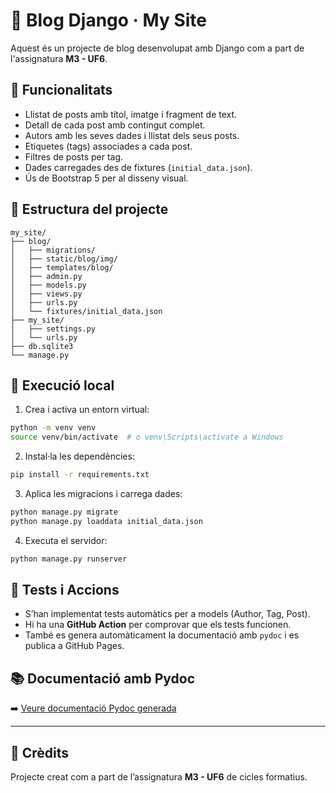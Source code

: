 
# 📝 Blog Django · My Site

Aquest és un projecte de blog desenvolupat amb Django com a part de l'assignatura **M3 - UF6**.

## 🧩 Funcionalitats

- Llistat de posts amb títol, imatge i fragment de text.
- Detall de cada post amb contingut complet.
- Autors amb les seves dades i llistat dels seus posts.
- Etiquetes (tags) associades a cada post.
- Filtres de posts per tag.
- Dades carregades des de fixtures (`initial_data.json`).
- Ús de Bootstrap 5 per al disseny visual.

## 📁 Estructura del projecte

```
my_site/
├── blog/
│   ├── migrations/
│   ├── static/blog/img/
│   ├── templates/blog/
│   ├── admin.py
│   ├── models.py
│   ├── views.py
│   ├── urls.py
│   └── fixtures/initial_data.json
├── my_site/
│   ├── settings.py
│   └── urls.py
├── db.sqlite3
└── manage.py
```

## 🚀 Execució local

1. Crea i activa un entorn virtual:

```bash
python -m venv venv
source venv/bin/activate  # o venv\Scripts\activate a Windows
```

2. Instal·la les dependències:

```bash
pip install -r requirements.txt
```

3. Aplica les migracions i carrega dades:

```bash
python manage.py migrate
python manage.py loaddata initial_data.json
```

4. Executa el servidor:

```bash
python manage.py runserver
```

## 🧪 Tests i Accions

- S’han implementat tests automàtics per a models (Author, Tag, Post).
- Hi ha una **GitHub Action** per comprovar que els tests funcionen.
- També es genera automàticament la documentació amb `pydoc` i es publica a GitHub Pages.

## 📚 Documentació amb Pydoc

➡️ [Veure documentació Pydoc generada](https://zikohad24.github.io/blog-django/blog.models.html)

---

## 🔗 Crèdits

Projecte creat com a part de l’assignatura **M3 - UF6** de cicles formatius.
